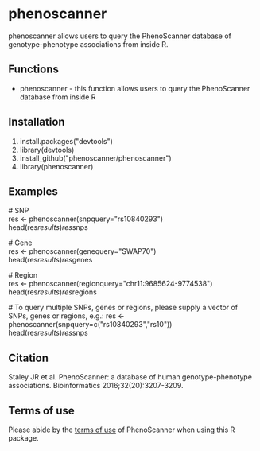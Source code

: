 # phenoscanner
phenoscanner allows users to query the PhenoScanner database of genotype-phenotype associations from inside R.

## Functions
* phenoscanner - this function allows users to query the PhenoScanner database from inside R 

## Installation
1. install.packages("devtools")
2. library(devtools) 
3. install_github("phenoscanner/phenoscanner")
4. library(phenoscanner)

## Examples 
\# SNP  
res <- phenoscanner(snpquery="rs10840293")  
head(res$results)  
res$snps  

\# Gene  
res <- phenoscanner(genequery="SWAP70")  
head(res$results)  
res$genes  

\# Region  
res <- phenoscanner(regionquery="chr11:9685624-9774538")  
head(res$results)  
res$regions  

\# To query multiple SNPs, genes or regions, please supply a vector of SNPs, genes or regions, e.g.:
res <- phenoscanner(snpquery=c("rs10840293","rs10"))  
head(res$results)  
res$snps 

## Citation
Staley JR et al. PhenoScanner: a database of human genotype-phenotype associations. Bioinformatics 2016;32(20):3207-3209.

## Terms of use
Please abide by the [terms of use](http://www.phenoscanner.medschl.cam.ac.uk/about/#terms) of PhenoScanner when using this R package.
